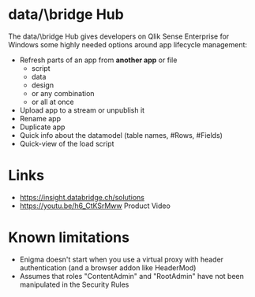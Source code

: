 # data/\bridge Hub

The data/\bridge Hub gives developers on Qlik Sense Enterprise for Windows some highly needed options around app lifecycle management:

 - Refresh parts of an app from __another app__ or file 
   * script
   * data
   * design
   * or any combination 
   * or all at once 
 - Upload app to a stream or unpublish it
 - Rename app
 - Duplicate app
 - Quick info about the datamodel (table names, #Rows, #Fields)
 - Quick-view of the load script

# Links
 - https://insight.databridge.ch/solutions
 - https://youtu.be/h6_CtKSrMww Product Video
 
# Known limitations
 - Enigma doesn't start when you use a virtual proxy with header authentication (and a browser addon like HeaderMod) 
 - Assumes that roles "ContentAdmin" and "RootAdmin" have not been manipulated in the Security Rules


 
